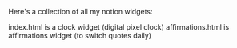 Here's a collection of all my notion widgets:

index.html is a clock widget (digital pixel clock)
affirmations.html is affirmations widget (to switch quotes daily)

